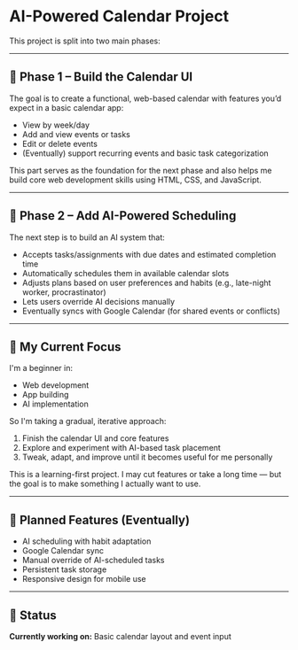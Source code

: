 # AI-Powered Calendar Project

This project is split into two main phases:

---

## 📅 Phase 1 – Build the Calendar UI

The goal is to create a functional, web-based calendar with features you’d expect in a basic calendar app:
- View by week/day
- Add and view events or tasks
- Edit or delete events
- (Eventually) support recurring events and basic task categorization

This part serves as the foundation for the next phase and also helps me build core web development skills using HTML, CSS, and JavaScript.

---

## 🤖 Phase 2 – Add AI-Powered Scheduling

The next step is to build an AI system that:
- Accepts tasks/assignments with due dates and estimated completion time
- Automatically schedules them in available calendar slots
- Adjusts plans based on user preferences and habits (e.g., late-night worker, procrastinator)
- Lets users override AI decisions manually
- Eventually syncs with Google Calendar (for shared events or conflicts)

---

## 🎯 My Current Focus

I'm a beginner in:
- Web development
- App building
- AI implementation

So I'm taking a gradual, iterative approach:
1. Finish the calendar UI and core features
2. Explore and experiment with AI-based task placement
3. Tweak, adapt, and improve until it becomes useful for me personally

This is a learning-first project. I may cut features or take a long time — but the goal is to make something I actually want to use.

---

## 🚧 Planned Features (Eventually)

- AI scheduling with habit adaptation
- Google Calendar sync
- Manual override of AI-scheduled tasks
- Persistent task storage
- Responsive design for mobile use

---

## 📌 Status

**Currently working on:** Basic calendar layout and event input
